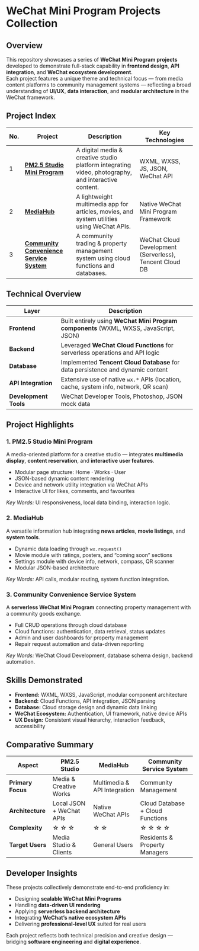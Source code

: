 
# WeChat Mini Program Projects Collection

## Overview
This repository showcases a series of **WeChat Mini Program projects** developed to demonstrate full-stack capability in **frontend design**, **API integration**, and **WeChat ecosystem development**.  
Each project features a unique theme and technical focus — from media content platforms to community management systems — reflecting a broad understanding of **UI/UX**, **data interaction**, and **modular architecture** in the WeChat framework.



## Project Index

| No. | Project | Description | Key Technologies |
|-----|----------|--------------|------------------|
| 1 | [**PM2.5 Studio Mini Program**](./WeChat-Mini-Program/PM25Studio_WeChat_MiniProgram) | A digital media & creative studio platform integrating video, photography, and interactive content. | WXML, WXSS, JS, JSON, WeChat API |
| 2 | [**MediaHub**](./MediaHub_WeChat_MiniProgram) | A lightweight multimedia app for articles, movies, and system utilities using WeChat APIs. | Native WeChat Mini Program Framework |
| 3 | [**Community Convenience Service System**](./WeChat-Mini-Program/Community_WeChat_MiniProgram) | A community trading & property management system using cloud functions and databases. | WeChat Cloud Development (Serverless), Tencent Cloud DB |



## Technical Overview

| Layer | Description |
|--------|-------------|
| **Frontend** | Built entirely using **WeChat Mini Program components** (WXML, WXSS, JavaScript, JSON) |
| **Backend** | Leveraged **WeChat Cloud Functions** for serverless operations and API logic |
| **Database** | Implemented **Tencent Cloud Database** for data persistence and dynamic content |
| **API Integration** | Extensive use of native `wx.*` APIs (location, cache, system info, network, QR scan) |
| **Development Tools** | WeChat Developer Tools, Photoshop, JSON mock data |



## Project Highlights

### 1. PM2.5 Studio Mini Program
A media-oriented platform for a creative studio — integrates **multimedia display**, **content reservation**, and **interactive user features**.
- Modular page structure: Home · Works · User  
- JSON-based dynamic content rendering  
- Device and network utility integration via WeChat APIs  
- Interactive UI for likes, comments, and favourites  

*Key Words:* UI responsiveness, local data binding, interaction logic.



### 2. MediaHub
A versatile information hub integrating **news articles**, **movie listings**, and **system tools**.
- Dynamic data loading through `wx.request()`  
- Movie module with ratings, posters, and “coming soon” sections  
- Settings module with device info, network, compass, QR scanner  
- Modular JSON-based architecture  

*Key Words:* API calls, modular routing, system function integration.



### 3. Community Convenience Service System
A **serverless WeChat Mini Program** connecting property management with a community goods exchange.
- Full CRUD operations through cloud database  
- Cloud functions: authentication, data retrieval, status updates  
- Admin and user dashboards for property management  
- Repair request automation and data-driven reporting  

*Key Words:* WeChat Cloud Development, database schema design, backend automation.


## Skills Demonstrated
- **Frontend:** WXML, WXSS, JavaScript, modular component architecture  
- **Backend:** Cloud Functions, API integration, JSON parsing  
- **Database:** Cloud storage design and dynamic data linking  
- **WeChat Ecosystem:** Authentication, UI framework, native device APIs  
- **UX Design:** Consistent visual hierarchy, interaction feedback, accessibility  



## Comparative Summary

| Aspect | PM2.5 Studio | MediaHub | Community Service System |
|--------|---------------|-----------|---------------------------|
| **Primary Focus** | Media & Creative Works | Multimedia & API Integration | Community Management |
| **Architecture** | Local JSON + WeChat APIs | Native WeChat APIs | Cloud Database + Cloud Functions |
| **Complexity** | ☆ ☆ ☆ | ☆ ☆ | ☆ ☆ ☆ ☆ |
| **Target Users** | Media Studio & Clients | General Users | Residents & Property Managers |



## Developer Insights
These projects collectively demonstrate end-to-end proficiency in:
- Designing **scalable WeChat Mini Programs**  
- Handling **data-driven UI rendering**  
- Applying **serverless backend architecture**  
- Integrating **WeChat’s native ecosystem APIs**  
- Delivering **professional-level UX** suited for real users

Each project reflects both technical precision and creative design — bridging **software engineering** and **digital experience**.

